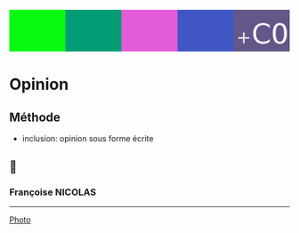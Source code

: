 ![img](../_aux/freespeech_Commons.png)

<!--
![img](../_aux/jaccuse_Commons.png)
-->

# Opinion

## Méthode

* inclusion: opinion sous forme écrite

## 📁

### <a id="nicolas"></a>Françoise NICOLAS
<!--
* [Signalement à DRL](./nicolas-drl.md)
* [Jeux d'apparences](./nicolas-japp.md)
-->

---
<!--
[Photo](./cewiki-attrib.md#jaccuse)
-->

[Photo](./cewiki-attrib.md#freespeech)
